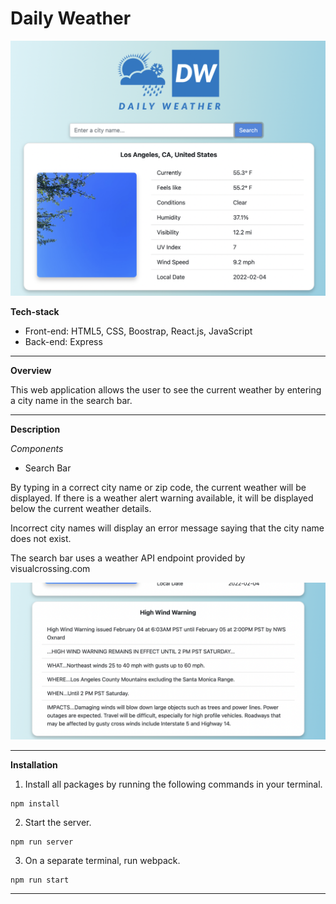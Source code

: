 # Daily Weather

![main](https://github.com/Louis-La/hourly-weather/blob/main/screenshots/weather.png)

**Tech-stack**
* Front-end: HTML5, CSS, Boostrap, React.js, JavaScript
* Back-end: Express
---

**Overview**

This web application allows the user to see the current weather by entering a city name in the search bar.

---

**Description**

*Components*

* Search Bar

By typing in a correct city name or zip code, the current weather will be displayed. If there is a weather alert warning available, it will be displayed below the current weather details.

Incorrect city names will display an error message saying that the city name does not exist.

The search bar uses a weather API endpoint provided by visualcrossing.com

![warning](https://github.com/Louis-La/hourly-weather/blob/main/screenshots/warning.png)

---

**Installation**

1) Install all packages by running the following commands in your terminal.
```
npm install
```
2) Start the server.
```
npm run server
```
3) On a separate terminal, run webpack.
```
npm run start
```

---


